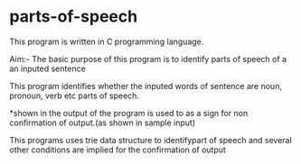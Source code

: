 # parts-of-speech
This program is written in C programming language.

Aim:- The basic purpose of this program is to identify parts of speech of a an inputed sentence

This program identifies whether the inputed words of sentence are noun, pronoun, verb etc parts of speech.

*shown in the output of the program is used to as a sign for non confirmation of output.(as shown in sample input)

This programs uses trie data structure to identifypart of speech and several other conditions are implied for the confirmation of output

